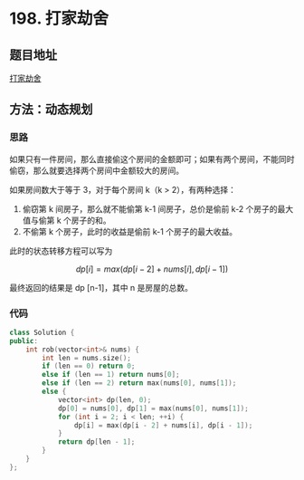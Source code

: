 # 198. 打家劫舍

## 题目地址

[打家劫舍](https://leetcode-cn.com/problems/house-robber/)

## 方法：动态规划

### 思路

如果只有一件房间，那么直接偷这个房间的金额即可；如果有两个房间，不能同时偷窃，那么就要选择两个房间中金额较大的房间。

如果房间数大于等于 3，对于每个房间 k（k > 2），有两种选择：
1. 偷窃第 k 间房子，那么就不能偷第 k-1 间房子，总价是偷前 k-2 个房子的最大值与偷第 k 个房子的和。
2. 不偷第 k 个房子，此时的收益是偷前 k-1 个房子的最大收益。

此时的状态转移方程可以写为

$$ 
dp [i] = max (dp [i-2] + nums [i], dp [i-1])
$$

最终返回的结果是 dp [n-1]，其中 n 是房屋的总数。

### 代码

```C++
class Solution {
public:
    int rob(vector<int>& nums) {
        int len = nums.size();
        if (len == 0) return 0;
        else if (len == 1) return nums[0];
        else if (len == 2) return max(nums[0], nums[1]);
        else {
            vector<int> dp(len, 0);
            dp[0] = nums[0], dp[1] = max(nums[0], nums[1]);
            for (int i = 2; i < len; ++i) {
                dp[i] = max(dp[i - 2] + nums[i], dp[i - 1]);
            }
            return dp[len - 1];
        }
    }
};
```